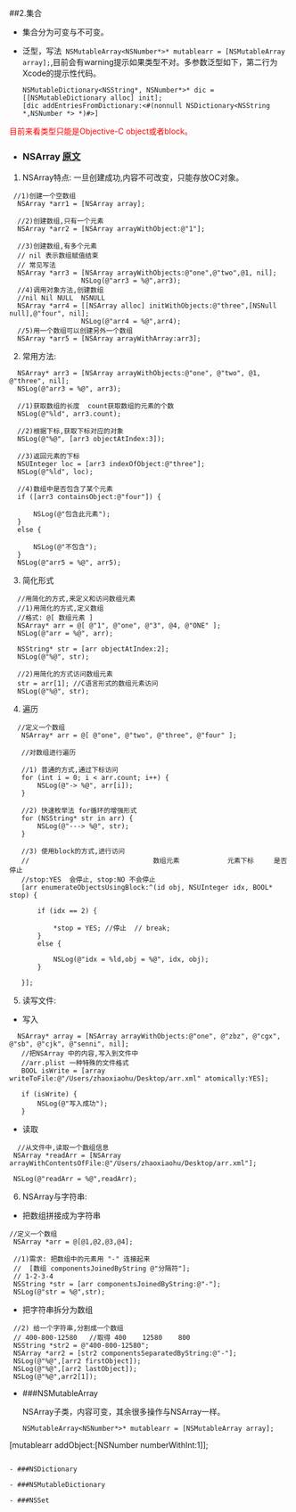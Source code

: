 ##<span id="set">2.集合</span>

- 集合分为可变与不可变。

- 泛型，写法` NSMutableArray<NSNumber*>* mutablearr = [NSMutableArray array];`,目前会有warning提示如果类型不对。多参数泛型如下，第二行为Xcode的提示性代码。

	``` 
	NSMutableDictionary<NSString*, NSNumber*>* dic = [[NSMutableDictionary alloc] init];
	[dic addEntriesFromDictionary:<#(nonnull NSDictionary<NSString *,NSNumber *> *)#>]
	```
<font color=red>目前来看类型只能是Objective-C object或者block。</font>


- ### NSArray [原文](http://www.jianshu.com/p/c8caa30afd9d)
   
1. NSArray特点:	一旦创建成功,内容不可改变，只能存放OC对象。 

  ```
   //1)创建一个空数组
    NSArray *arr1 = [NSArray array];

    //2)创建数组,只有一个元素
    NSArray *arr2 = [NSArray arrayWithObject:@"1"];

    //3)创建数组,有多个元素
    // nil 表示数组赋值结束
    // 常见写法
    NSArray *arr3 = [NSArray arrayWithObjects:@"one",@"two",@1, nil];
                    NSLog(@"arr3 = %@",arr3);
    //4)调用对象方法,创建数组
    //nil Nil NULL  NSNULL
    NSArray *arr4 = [[NSArray alloc] initWithObjects:@"three",[NSNull null],@"four", nil];
                    NSLog(@"arr4 = %@",arr4);
    //5)用一个数组可以创建另外一个数组
    NSArray *arr5 = [NSArray arrayWithArray:arr3];
   ```

2. 常用方法:

 ```
   NSArray* arr3 = [NSArray arrayWithObjects:@"one", @"two", @1, @"three", nil];
   NSLog(@"arr3 = %@", arr3);

   //1)获取数组的长度  count获取数组的元素的个数
   NSLog(@"%ld", arr3.count);

   //2)根据下标,获取下标对应的对象
   NSLog(@"%@", [arr3 objectAtIndex:3]);

   //3)返回元素的下标
   NSUInteger loc = [arr3 indexOfObject:@"three"];
   NSLog(@"%ld", loc);

   //4)数组中是否包含了某个元素
   if ([arr3 containsObject:@"four"]) {

       NSLog(@"包含此元素");
   }
   else {

       NSLog(@"不包含");
   }
   NSLog(@"arr5 = %@", arr5);

  ```

3. 简化形式

 ```
   //用简化的方式,来定义和访问数组元素
   //1)用简化的方式,定义数组
   //格式: @[ 数组元素 ]
   NSArray* arr = @[ @"1", @"one", @"3", @4, @"ONE" ];
   NSLog(@"arr = %@", arr);

   NSString* str = [arr objectAtIndex:2];
   NSLog(@"%@", str);

   //2)用简化的方式访问数组元素
   str = arr[1]; //C语言形式的数组元素访问
   NSLog(@"%@", str);

  ```


4. 遍历

 ```
   //定义一个数组
    NSArray* arr = @[ @"one", @"two", @"three", @"four" ];

    //对数组进行遍历

    //1) 普通的方式,通过下标访问
    for (int i = 0; i < arr.count; i++) {
        NSLog(@"-> %@", arr[i]);
    }

    //2) 快速枚举法 for循环的增强形式
    for (NSString* str in arr) {
        NSLog(@"---> %@", str);
    }

    //3) 使用block的方式,进行访问
    //                               数组元素            元素下标     是否停止
    //stop:YES  会停止, stop:NO 不会停止
    [arr enumerateObjectsUsingBlock:^(id obj, NSUInteger idx, BOOL* stop) {

        if (idx == 2) {

            *stop = YES; //停止  // break;
        }
        else {

            NSLog(@"idx = %ld,obj = %@", idx, obj);
        }

    }];
 ```  

5. 读写文件:
 
 - 写入

 ```
   NSArray* array = [NSArray arrayWithObjects:@"one", @"zbz", @"cgx", @"sb", @"cjk", @"senni", nil];
    //把NSArray 中的内容,写入到文件中
    //arr.plist 一种特殊的文件格式
    BOOL isWrite = [array writeToFile:@"/Users/zhaoxiaohu/Desktop/arr.xml" atomically:YES];

    if (isWrite) {
        NSLog(@"写入成功");
    }

 ```
 
 - 读取

 ```
   //从文件中,读取一个数组信息
  NSArray *readArr = [NSArray arrayWithContentsOfFile:@"/Users/zhaoxiaohu/Desktop/arr.xml"];

  NSLog(@"readArr = %@",readArr);
 ```
  
6. NSArray与字符串:

 - 把数组拼接成为字符串
 
 ```
 //定义一个数组
  NSArray *arr = @[@1,@2,@3,@4];

  //1)需求: 把数组中的元素用 "-" 连接起来
  //  [数组 componentsJoinedByString @"分隔符"];
  // 1-2-3-4
  NSString *str = [arr componentsJoinedByString:@"-"];
  NSLog(@"str = %@",str);
 ```
 
  - 把字符串拆分为数组
 
 ```
  //2) 给一个字符串,分割成一个数组
  // 400-800-12580   //取得 400    12580    800
  NSString *str2 = @"400-800-12580";
  NSArray *arr2 = [str2 componentsSeparatedByString:@"-"];
  NSLog(@"%@",[arr2 firstObject]);
  NSLog(@"%@",[arr2 lastObject]);
  NSLog(@"%@",arr2[1]);
 ```
 
- ###NSMutableArray	 
 
  NSArray子类，内容可变，其余很多操作与NSArray一样。
  
  ```  
  NSMutableArray<NSNumber*>* mutablearr = [NSMutableArray array];
 [mutablearr addObject:[NSNumber numberWithInt:1]];
  ```

- ###NSDictionary

- ###NSMutableDictionary

- ###NSSet
